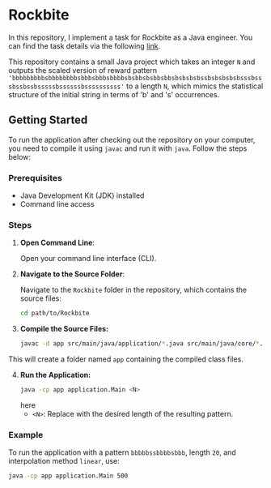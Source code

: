 # Rockbite

In this repository, I implement a task for Rockbite as a Java engineer. You can find the task details via the following [link](https://docs.google.com/document/d/1wU8DQgKbrZFo339UeqLqgrz01vDkK-ijVOIOEFrmK0k/edit).

This repository contains a small Java project which takes an integer `N` and outputs the  scaled version of reward pattern `'bbbbbbbbbsbbbbbbbbsbbbsbbbsbbbbsbsbbsbsbbsbbsbsbsbsbssbsbsbsbsbsssbsssbssbssbsssssbssssssbssssssssss'` to a length `N`, which mimics the statistical structure of the initial string in terms of 'b' and 's' occurrences.

## Getting Started

To run the application after checking out the repository on your computer, you need to compile it using `javac` and run it with `java`. Follow the steps below:

### Prerequisites

- Java Development Kit (JDK) installed
- Command line access

### Steps

1. **Open Command Line**:

   Open your command line interface (CLI).

2. **Navigate to the Source Folder**:

   Navigate to the `Rockbite` folder in the repository, which contains the source files:

   ```sh
   cd path/to/Rockbite
3. **Compile the Source Files:**
   ```sh
   javac -d app src/main/java/application/*.java src/main/java/core/*.java

This will create a folder named `app` containing the compiled class files.

4. **Run the Application:**
   ```sh
   java -cp app application.Main <N> 
   ```
   here
   - `<N>`: Replace with the desired length of the resulting pattern.

### Example

To run the application with a pattern `bbbbbssbbbbsbbb`, length `20`, and interpolation method `linear`, use:
   ```sh
   java -cp app application.Main 500


